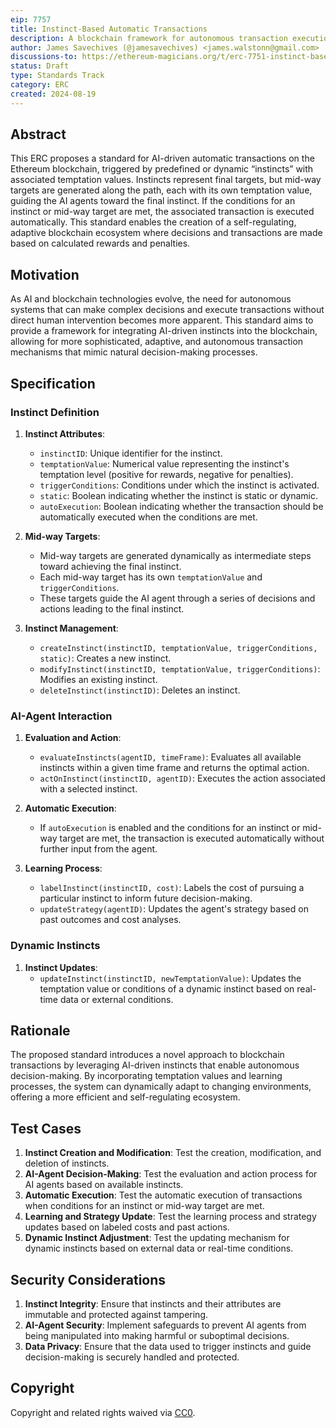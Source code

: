 ```yaml
---
eip: 7757
title: Instinct-Based Automatic Transactions
description: A blockchain framework for autonomous transaction execution based on predefined AI-driven instincts with temptation values.
author: James Savechives (@jamesavechives) <james.walstonn@gmail.com>
discussions-to: https://ethereum-magicians.org/t/erc-7751-instinct-based-automatic-transactions/20886
status: Draft
type: Standards Track
category: ERC
created: 2024-08-19
---
```


## Abstract

This ERC proposes a standard for AI-driven automatic transactions on the Ethereum blockchain, triggered by predefined or dynamic “instincts” with associated temptation values. Instincts represent final targets, but mid-way targets are generated along the path, each with its own temptation value, guiding the AI agents toward the final instinct. If the conditions for an instinct or mid-way target are met, the associated transaction is executed automatically. This standard enables the creation of a self-regulating, adaptive blockchain ecosystem where decisions and transactions are made based on calculated rewards and penalties.

## Motivation

As AI and blockchain technologies evolve, the need for autonomous systems that can make complex decisions and execute transactions without direct human intervention becomes more apparent. This standard aims to provide a framework for integrating AI-driven instincts into the blockchain, allowing for more sophisticated, adaptive, and autonomous transaction mechanisms that mimic natural decision-making processes.

## Specification

### Instinct Definition

1. **Instinct Attributes**:
   - `instinctID`: Unique identifier for the instinct.
   - `temptationValue`: Numerical value representing the instinct's temptation level (positive for rewards, negative for penalties).
   - `triggerConditions`: Conditions under which the instinct is activated.
   - `static`: Boolean indicating whether the instinct is static or dynamic.
   - `autoExecution`: Boolean indicating whether the transaction should be automatically executed when the conditions are met.

2. **Mid-way Targets**:
   - Mid-way targets are generated dynamically as intermediate steps toward achieving the final instinct.
   - Each mid-way target has its own `temptationValue` and `triggerConditions`.
   - These targets guide the AI agent through a series of decisions and actions leading to the final instinct.

3. **Instinct Management**:
   - `createInstinct(instinctID, temptationValue, triggerConditions, static)`: Creates a new instinct.
   - `modifyInstinct(instinctID, temptationValue, triggerConditions)`: Modifies an existing instinct.
   - `deleteInstinct(instinctID)`: Deletes an instinct.

### AI-Agent Interaction

1. **Evaluation and Action**:
   - `evaluateInstincts(agentID, timeFrame)`: Evaluates all available instincts within a given time frame and returns the optimal action.
   - `actOnInstinct(instinctID, agentID)`: Executes the action associated with a selected instinct.

2. **Automatic Execution**:
   - If `autoExecution` is enabled and the conditions for an instinct or mid-way target are met, the transaction is executed automatically without further input from the agent.

3. **Learning Process**:
   - `labelInstinct(instinctID, cost)`: Labels the cost of pursuing a particular instinct to inform future decision-making.
   - `updateStrategy(agentID)`: Updates the agent's strategy based on past outcomes and cost analyses.

### Dynamic Instincts

1. **Instinct Updates**:
   - `updateInstinct(instinctID, newTemptationValue)`: Updates the temptation value or conditions of a dynamic instinct based on real-time data or external conditions.

## Rationale

The proposed standard introduces a novel approach to blockchain transactions by leveraging AI-driven instincts that enable autonomous decision-making. By incorporating temptation values and learning processes, the system can dynamically adapt to changing environments, offering a more efficient and self-regulating ecosystem.

## Test Cases

1. **Instinct Creation and Modification**: Test the creation, modification, and deletion of instincts.
2. **AI-Agent Decision-Making**: Test the evaluation and action process for AI agents based on available instincts.
3. **Automatic Execution**: Test the automatic execution of transactions when conditions for an instinct or mid-way target are met.
4. **Learning and Strategy Update**: Test the learning process and strategy updates based on labeled costs and past actions.
5. **Dynamic Instinct Adjustment**: Test the updating mechanism for dynamic instincts based on external data or real-time conditions.

## Security Considerations

1. **Instinct Integrity**: Ensure that instincts and their attributes are immutable and protected against tampering.
2. **AI-Agent Security**: Implement safeguards to prevent AI agents from being manipulated into making harmful or suboptimal decisions.
3. **Data Privacy**: Ensure that the data used to trigger instincts and guide decision-making is securely handled and protected.

## Copyright

Copyright and related rights waived via [CC0](../LICENSE.md).

